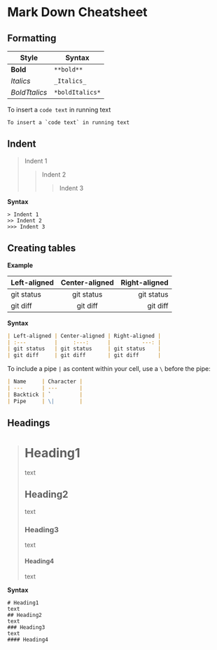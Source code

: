 # Mark Down Cheatsheet

## Formatting

| Style         | Syntax          |
|---------------|-----------------|
| **Bold**      | `**bold**`      |
| _Italics_     | `_Italics_`     |
| *BoldTtalics* | `*boldItalics*` |

To insert a `code text` in running text

```
To insert a `code text` in running text
```

## Indent
> Indent 1
>> Indent 2
>>> Indent 3

**Syntax**
```
> Indent 1
>> Indent 2
>>> Indent 3
```

## Creating tables

**Example**

| Left-aligned | Center-aligned | Right-aligned |
| :---         |     :---:      |          ---: |
| git status   | git status     | git status    |
| git diff     | git diff       | git diff      |


**Syntax**

```md
| Left-aligned | Center-aligned | Right-aligned |
| :---         |     :---:      |          ---: |
| git status   | git status     | git status    |
| git diff     | git diff       | git diff      |
```


To include a pipe `|` as content within your cell, use a `\` before the pipe:
```md
| Name     | Character |
| ---      | ---       |
| Backtick | `         |
| Pipe     | \|        |
```

## Headings
> 
> # Heading1
> text
>
> ## Heading2
> text
> 
> ### Heading3
> text
> 
> #### Heading4
> text
>

**Syntax**
```
# Heading1
text
## Heading2
text
### Heading3
text
#### Heading4
```
